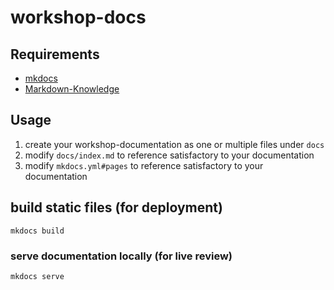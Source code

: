 # workshop-docs

## Requirements

* [mkdocs](http://mkdocs.org/)
* [Markdown-Knowledge](https://daringfireball.net/projects/markdown/)

## Usage

1. create your workshop-documentation as one or multiple files under `docs`
1. modify `docs/index.md` to reference satisfactory to your documentation
1. modify `mkdocs.yml#pages` to reference satisfactory to your documentation

## build static files (for deployment)

    mkdocs build

### serve documentation locally (for live review)

    mkdocs serve
